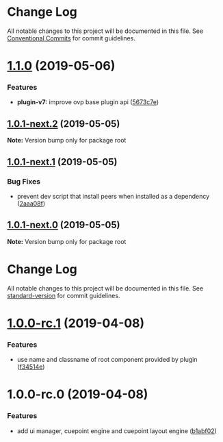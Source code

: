# Change Log

All notable changes to this project will be documented in this file.
See [Conventional Commits](https://conventionalcommits.org) for commit guidelines.

# [1.1.0](https://github.com/kontorol/pakhshkit-js-ovp/compare/v1.0.1-next.2...v1.1.0) (2019-05-06)


### Features

* **plugin-v7:** improve ovp base plugin api ([5673c7e](https://github.com/kontorol/pakhshkit-js-ovp/commit/5673c7e))





## [1.0.1-next.2](https://github.com/kontorol/pakhshkit-js-ovp/compare/v1.0.1-next.1...v1.0.1-next.2) (2019-05-05)

**Note:** Version bump only for package root





## [1.0.1-next.1](https://github.com/kontorol/pakhshkit-js-ovp/compare/v1.0.1-next.0...v1.0.1-next.1) (2019-05-05)


### Bug Fixes

* prevent dev script that install peers when installed as a dependency ([2aaa08f](https://github.com/kontorol/pakhshkit-js-ovp/commit/2aaa08f))





## [1.0.1-next.0](https://github.com/kontorol/pakhshkit-js-ovp/compare/v1.0.0-rc.1...v1.0.1-next.0) (2019-05-05)

**Note:** Version bump only for package root





# Change Log

All notable changes to this project will be documented in this file. See [standard-version](https://github.com/conventional-changelog/standard-version) for commit guidelines.

# [1.0.0-rc.1](https://github.com/kontorol/pakhshkit-js-ovp/compare/v1.0.0-rc.0...v1.0.0-rc.1) (2019-04-08)


### Features

* use name and classname of root component provided by plugin ([f34514e](https://github.com/kontorol/pakhshkit-js-ovp/commit/f34514e))



# 1.0.0-rc.0 (2019-04-08)


### Features

* add ui manager, cuepoint engine and cuepoint layout engine ([b1abf02](https://github.com/kontorol/pakhshkit-js-ovp/commit/b1abf02))
